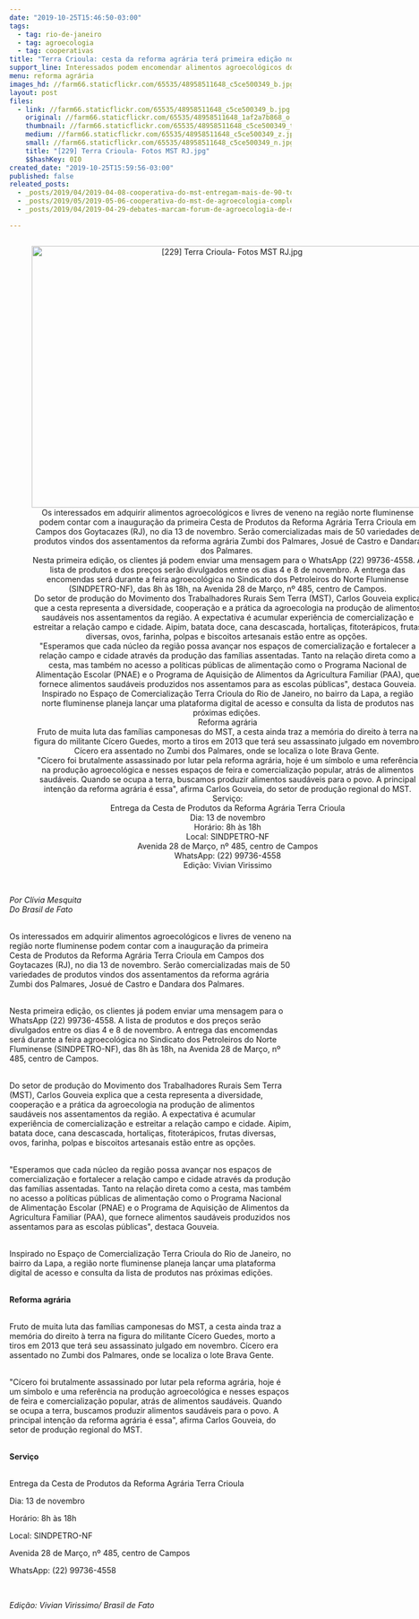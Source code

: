 ```yaml
---
date: "2019-10-25T15:46:50-03:00"
tags:
  - tag: rio-de-janeiro
  - tag: agroecologia
  - tag: cooperativas
title: "Terra Crioula: cesta da reforma agrária terá primeira edição no norte fluminense"
support_line: Interessados podem encomendar alimentos agroecológicos dos assentamentos do MST pelo WhatsApp
menu: reforma agrária
images_hd: //farm66.staticflickr.com/65535/48958511648_c5ce500349_b.jpg
layout: post
files:
  - link: //farm66.staticflickr.com/65535/48958511648_c5ce500349_b.jpg
    original: //farm66.staticflickr.com/65535/48958511648_1af2a7b868_o.jpg
    thumbnail: //farm66.staticflickr.com/65535/48958511648_c5ce500349_t.jpg
    medium: //farm66.staticflickr.com/65535/48958511648_c5ce500349_z.jpg
    small: //farm66.staticflickr.com/65535/48958511648_c5ce500349_n.jpg
    title: "[229] Terra Crioula- Fotos MST RJ.jpg"
    $$hashKey: 0I0
created_date: "2019-10-25T15:59:56-03:00"
published: false
releated_posts:
  - _posts/2019/04/2019-04-08-cooperativa-do-mst-entregam-mais-de-90-toneladas-de-alimentos-as-escolas.md
  - _posts/2019/05/2019-05-06-cooperativa-do-mst-de-agroecologia-completa-25-anos.md
  - _posts/2019/04/2019-04-29-debates-marcam-forum-de-agroecologia-de-macae.md

---
```

<div style="text-align:center">
<figure class="image" style="display:inline-block"><img alt="[229] Terra Crioula- Fotos MST RJ.jpg" height="467" src="//farm66.staticflickr.com/65535/48958511648_c5ce500349_b.jpg" width="700" />
<figcaption>Os interessados em adquirir alimentos agroecol&oacute;gicos e livres de veneno na regi&atilde;o norte fluminense podem contar com a inaugura&ccedil;&atilde;o da primeira Cesta de Produtos da Reforma Agr&aacute;ria Terra Crioula em Campos dos Goytacazes (RJ), no dia 13 de novembro. Ser&atilde;o comercializadas mais de 50 variedades de produtos vindos dos assentamentos da reforma agr&aacute;ria Zumbi dos Palmares, Josu&eacute; de Castro e Dandara dos Palmares.&nbsp;<br />
Nesta primeira edi&ccedil;&atilde;o, os clientes j&aacute; podem enviar uma mensagem para o WhatsApp (22) 99736-4558. A lista de produtos e dos pre&ccedil;os ser&atilde;o divulgados entre os dias 4 e 8 de novembro. A entrega das encomendas ser&aacute; durante a feira agroecol&oacute;gica no Sindicato dos Petroleiros do Norte Fluminense (SINDPETRO-NF), das 8h &agrave;s 18h, na Avenida 28 de Mar&ccedil;o, n&ordm; 485, centro de Campos.<br />
Do setor de produ&ccedil;&atilde;o do Movimento dos Trabalhadores Rurais Sem Terra (MST), Carlos Gouveia explica que a cesta representa a diversidade, coopera&ccedil;&atilde;o e a pr&aacute;tica da agroecologia na produ&ccedil;&atilde;o de alimentos saud&aacute;veis nos assentamentos da regi&atilde;o. A expectativa &eacute; acumular experi&ecirc;ncia de comercializa&ccedil;&atilde;o e estreitar a rela&ccedil;&atilde;o campo e cidade. Aipim, batata doce, cana descascada, hortali&ccedil;as, fitoter&aacute;picos, frutas diversas, ovos, farinha, polpas e biscoitos artesanais est&atilde;o entre as op&ccedil;&otilde;es.&nbsp;<br />
&quot;Esperamos que cada n&uacute;cleo da regi&atilde;o possa avan&ccedil;ar nos espa&ccedil;os de comercializa&ccedil;&atilde;o e fortalecer a rela&ccedil;&atilde;o campo e cidade atrav&eacute;s da produ&ccedil;&atilde;o das fam&iacute;lias assentadas. Tanto na rela&ccedil;&atilde;o direta como a cesta, mas tamb&eacute;m no acesso a pol&iacute;ticas p&uacute;blicas de alimenta&ccedil;&atilde;o como o Programa Nacional de Alimenta&ccedil;&atilde;o Escolar (PNAE) e o Programa de Aquisi&ccedil;&atilde;o de Alimentos da Agricultura Familiar (PAA), que fornece alimentos saud&aacute;veis produzidos nos assentamos para as escolas p&uacute;blicas&quot;, destaca Gouveia.<br />
Inspirado no Espa&ccedil;o de Comercializa&ccedil;&atilde;o Terra Crioula do Rio de Janeiro, no bairro da Lapa, a regi&atilde;o norte fluminense planeja lan&ccedil;ar uma plataforma digital de acesso e consulta da lista de produtos nas pr&oacute;ximas edi&ccedil;&otilde;es.&nbsp;<br />
Reforma agr&aacute;ria<br />
Fruto de muita luta das fam&iacute;lias camponesas do MST, a cesta ainda traz a mem&oacute;ria do direito &agrave; terra na figura do militante C&iacute;cero Guedes, morto a tiros em 2013 que ter&aacute; seu assassinato julgado em novembro. C&iacute;cero era assentado no Zumbi dos Palmares, onde se localiza o lote Brava Gente.&nbsp;<br />
&quot;C&iacute;cero foi brutalmente assassinado por lutar pela reforma agr&aacute;ria, hoje &eacute; um s&iacute;mbolo e uma refer&ecirc;ncia na produ&ccedil;&atilde;o agroecol&oacute;gica e nesses espa&ccedil;os de feira e comercializa&ccedil;&atilde;o popular, atr&aacute;s de alimentos saud&aacute;veis. Quando se ocupa a terra, buscamos produzir alimentos saud&aacute;veis para o povo. A principal inten&ccedil;&atilde;o da reforma agr&aacute;ria &eacute; essa&quot;, afirma Carlos Gouveia, do setor de produ&ccedil;&atilde;o regional do MST.<br />
Servi&ccedil;o:<br />
Entrega da Cesta de Produtos da Reforma Agr&aacute;ria Terra Crioula<br />
Dia: 13 de novembro<br />
Hor&aacute;rio: 8h &agrave;s 18h<br />
Local: SINDPETRO-NF<br />
Avenida 28 de Mar&ccedil;o, n&ordm; 485, centro de Campos<br />
WhatsApp: (22) 99736-4558<br />
Edi&ccedil;&atilde;o: Vivian Virissimo</figcaption>
</figure>
</div>

<p><br />
<em>Por Cl&iacute;via Mesquita<br />
Do&nbsp;Brasil de Fato</em><br />
&nbsp;</p>

<p>Os interessados em adquirir alimentos agroecol&oacute;gicos e livres de veneno na regi&atilde;o norte fluminense podem contar com a inaugura&ccedil;&atilde;o da primeira Cesta de Produtos da Reforma Agr&aacute;ria Terra Crioula em Campos dos Goytacazes (RJ), no dia 13 de novembro. Ser&atilde;o comercializadas mais de 50 variedades de produtos vindos dos assentamentos da reforma agr&aacute;ria Zumbi dos Palmares, Josu&eacute; de Castro e Dandara dos Palmares.&nbsp;<br />
&nbsp;</p>

<p>Nesta primeira edi&ccedil;&atilde;o, os clientes j&aacute; podem enviar uma mensagem para o WhatsApp (22) 99736-4558. A lista de produtos e dos pre&ccedil;os ser&atilde;o divulgados entre os dias 4 e 8 de novembro. A entrega das encomendas ser&aacute; durante a feira agroecol&oacute;gica no Sindicato dos Petroleiros do Norte Fluminense (SINDPETRO-NF), das 8h &agrave;s 18h, na Avenida 28 de Mar&ccedil;o, n&ordm; 485, centro de Campos.<br />
&nbsp;</p>

<p>Do setor de produ&ccedil;&atilde;o do Movimento dos Trabalhadores Rurais Sem Terra (MST), Carlos Gouveia explica que a cesta representa a diversidade, coopera&ccedil;&atilde;o e a pr&aacute;tica da agroecologia na produ&ccedil;&atilde;o de alimentos saud&aacute;veis nos assentamentos da regi&atilde;o. A expectativa &eacute; acumular experi&ecirc;ncia de comercializa&ccedil;&atilde;o e estreitar a rela&ccedil;&atilde;o campo e cidade. Aipim, batata doce, cana descascada, hortali&ccedil;as, fitoter&aacute;picos, frutas diversas, ovos, farinha, polpas e biscoitos artesanais est&atilde;o entre as op&ccedil;&otilde;es.&nbsp;<br />
&nbsp;</p>

<p>&quot;Esperamos que cada n&uacute;cleo da regi&atilde;o possa avan&ccedil;ar nos espa&ccedil;os de comercializa&ccedil;&atilde;o e fortalecer a rela&ccedil;&atilde;o campo e cidade atrav&eacute;s da produ&ccedil;&atilde;o das fam&iacute;lias assentadas. Tanto na rela&ccedil;&atilde;o direta como a cesta, mas tamb&eacute;m no acesso a pol&iacute;ticas p&uacute;blicas de alimenta&ccedil;&atilde;o como o Programa Nacional de Alimenta&ccedil;&atilde;o Escolar (PNAE) e o Programa de Aquisi&ccedil;&atilde;o de Alimentos da Agricultura Familiar (PAA), que fornece alimentos saud&aacute;veis produzidos nos assentamos para as escolas p&uacute;blicas&quot;, destaca Gouveia.<br />
&nbsp;</p>

<p>Inspirado no Espa&ccedil;o de Comercializa&ccedil;&atilde;o Terra Crioula do Rio de Janeiro, no bairro da Lapa, a regi&atilde;o norte fluminense planeja lan&ccedil;ar uma plataforma digital de acesso e consulta da lista de produtos nas pr&oacute;ximas edi&ccedil;&otilde;es.&nbsp;<br />
&nbsp;</p>

<p><strong>Reforma agr&aacute;ria</strong><br />
&nbsp;</p>

<p>Fruto de muita luta das fam&iacute;lias camponesas do MST, a cesta ainda traz a mem&oacute;ria do direito &agrave; terra na figura do militante C&iacute;cero Guedes, morto a tiros em 2013 que ter&aacute; seu assassinato julgado em novembro. C&iacute;cero era assentado no Zumbi dos Palmares, onde se localiza o lote Brava Gente.&nbsp;<br />
&nbsp;</p>

<p>&quot;C&iacute;cero foi brutalmente assassinado por lutar pela reforma agr&aacute;ria, hoje &eacute; um s&iacute;mbolo e uma refer&ecirc;ncia na produ&ccedil;&atilde;o agroecol&oacute;gica e nesses espa&ccedil;os de feira e comercializa&ccedil;&atilde;o popular, atr&aacute;s de alimentos saud&aacute;veis. Quando se ocupa a terra, buscamos produzir alimentos saud&aacute;veis para o povo. A principal inten&ccedil;&atilde;o da reforma agr&aacute;ria &eacute; essa&quot;, afirma Carlos Gouveia, do setor de produ&ccedil;&atilde;o regional do MST.<br />
&nbsp;</p>

<p><strong>Servi&ccedil;o</strong><br />
&nbsp;</p>

<p>Entrega da Cesta de Produtos da Reforma Agr&aacute;ria Terra Crioula</p>

<p>Dia: 13 de novembro</p>

<p>Hor&aacute;rio: 8h &agrave;s 18h</p>

<p>Local: SINDPETRO-NF</p>

<p>Avenida 28 de Mar&ccedil;o, n&ordm; 485, centro de Campos</p>

<p>WhatsApp: (22) 99736-4558</p>

<p>&nbsp;</p>

<p><em>Edi&ccedil;&atilde;o: Vivian Virissimo/ Brasil de Fato</em></p>

<p>&nbsp;</p>

